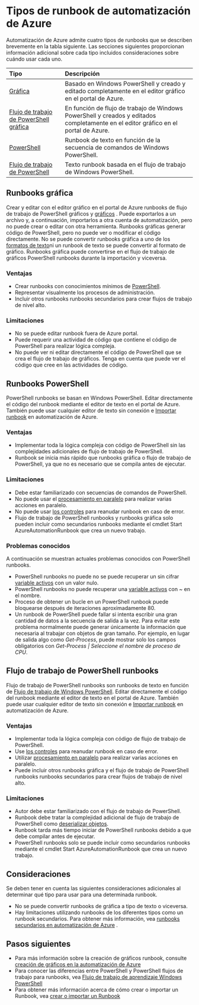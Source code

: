 <properties 
   pageTitle="Tipos de Runbook de automatización de Azure"
   description="Describe los diferentes tipos de runbooks que puede usar en la automatización de Azure y consideraciones que debe tener en cuenta al determinar qué tipo para usar. "
   services="automation"
   documentationCenter=""
   authors="mgoedtel"
   manager="jwhit"
   editor="tysonn" />
<tags 
   ms.service="automation"
   ms.devlang="na"
   ms.topic="article"
   ms.tgt_pltfrm="na"
   ms.workload="infrastructure-services"
   ms.date="09/12/2016"
   ms.author="bwren" />

# <a name="azure-automation-runbook-types"></a>Tipos de runbook de automatización de Azure

Automatización de Azure admite cuatro tipos de runbooks que se describen brevemente en la tabla siguiente.  Las secciones siguientes proporcionan información adicional sobre cada tipo incluidos consideraciones sobre cuándo usar cada uno.


| Tipo |  Descripción |
|:---|:---|
| [Gráfica](#graphical-runbooks) | Basado en Windows PowerShell y creado y editado completamente en el editor gráfico en el portal de Azure. | 
| [Flujo de trabajo de PowerShell gráfica](#graphical-runbooks) | En función de flujo de trabajo de Windows PowerShell y creados y editados completamente en el editor gráfico en el portal de Azure. 
| [PowerShell](#powershell-runbooks) | Runbook de texto en función de la secuencia de comandos de Windows PowerShell.
| [Flujo de trabajo de PowerShell](#powershell-workflow-runbooks) | Texto runbook basada en el flujo de trabajo de Windows PowerShell. |


## <a name="graphical-runbooks"></a>Runbooks gráfica

Crear y editar con el editor gráfico en el portal de Azure runbooks de flujo de trabajo de PowerShell gráficos y [gráficos](automation-runbook-types.md#graphical-runbooks) .  Puede exportarlos a un archivo y, a continuación, importarlos a otra cuenta de automatización, pero no puede crear o editar con otra herramienta.  Runbooks gráficas generar código de PowerShell, pero no puede ver o modificar el código directamente. No se puede convertir runbooks gráfica a uno de los [formatos de texto](automation-runbook-types.md)ni un runbook de texto se puede convertir al formato de gráfico. Runbooks gráfica puede convertirse en el flujo de trabajo de gráficos PowerShell runbooks durante la importación y viceversa.

### <a name="advantages"></a>Ventajas

- Crear runbooks con conocimientos mínimos de [PowerShell](automation-powershell-workflow.md).
- Representar visualmente los procesos de administración.
- Incluir otros runbooks runbooks secundarios para crear flujos de trabajo de nivel alto.


### <a name="limitations"></a>Limitaciones

- No se puede editar runbook fuera de Azure portal.
- Puede requerir una actividad de código que contiene el código de PowerShell para realizar lógica compleja.
- No puede ver ni editar directamente el código de PowerShell que se crea el flujo de trabajo de gráficos. Tenga en cuenta que puede ver el código que cree en las actividades de código.


## <a name="powershell-runbooks"></a>Runbooks PowerShell

PowerShell runbooks se basan en Windows PowerShell.  Editar directamente el código del runbook mediante el editor de texto en el portal de Azure.  También puede usar cualquier editor de texto sin conexión e [Importar runbook](http://msdn.microsoft.com/library/azure/dn643637.aspx) en automatización de Azure.

### <a name="advantages"></a>Ventajas

- Implementar toda la lógica compleja con código de PowerShell sin las complejidades adicionales de flujo de trabajo de PowerShell. 
- Runbook se inicia más rápido que runbooks gráfica o flujo de trabajo de PowerShell, ya que no es necesario que se compila antes de ejecutar.

### <a name="limitations"></a>Limitaciones

- Debe estar familiarizado con secuencias de comandos de PowerShell.
- No puede usar el [procesamiento en paralelo](automation-powershell-workflow.md#parallel-processing) para realizar varias acciones en paralelo.
- No puede usar [los controles](automation-powershell-workflow.md#checkpoints) para reanudar runbook en caso de error.
- Flujo de trabajo de PowerShell runbooks y runbooks gráfica solo pueden incluir como secundarios runbooks mediante el cmdlet Start AzureAutomationRunbook que crea un nuevo trabajo.

### <a name="known-issues"></a>Problemas conocidos
A continuación se muestran actuales problemas conocidos con PowerShell runbooks.

- PowerShell runbooks no puede no se puede recuperar un sin cifrar [variable activos](automation-variables.md) con un valor nulo.
- PowerShell runbooks no puede recuperar una [variable activos](automation-variables.md) con *~* en el nombre.
- Proceso de obtener un bucle en un PowerShell runbook puede bloquearse después de iteraciones aproximadamente 80. 
- Un runbook de PowerShell puede fallar si intenta escribir una gran cantidad de datos a la secuencia de salida a la vez.   Para evitar este problema normalmente puede generar únicamente la información que necesaria al trabajar con objetos de gran tamaño.  Por ejemplo, en lugar de salida algo como *Get-Process*, puede mostrar solo los campos obligatorios con *Get-Process | Seleccione el nombre de proceso de CPU*.

## <a name="powershell-workflow-runbooks"></a>Flujo de trabajo de PowerShell runbooks

Flujo de trabajo de PowerShell runbooks son runbooks de texto en función de [Flujo de trabajo de Windows PowerShell](automation-powershell-workflow.md).  Editar directamente el código del runbook mediante el editor de texto en el portal de Azure.  También puede usar cualquier editor de texto sin conexión e [Importar runbook](http://msdn.microsoft.com/library/azure/dn643637.aspx) en automatización de Azure.

### <a name="advantages"></a>Ventajas

- Implementar toda la lógica compleja con código de flujo de trabajo de PowerShell.
- Use [los controles](automation-powershell-workflow.md#checkpoints) para reanudar runbook en caso de error.
- Utilizar [procesamiento en paralelo](automation-powershell-workflow.md#parallel-processing) para realizar varias acciones en paralelo.
- Puede incluir otros runbooks gráfica y el flujo de trabajo de PowerShell runbooks runbooks secundarios para crear flujos de trabajo de nivel alto.


### <a name="limitations"></a>Limitaciones

- Autor debe estar familiarizado con el flujo de trabajo de PowerShell.
- Runbook debe tratar la complejidad adicional de flujo de trabajo de PowerShell como [deserializar objetos](automation-powershell-workflow.md#code-changes).
- Runbook tarda más tiempo iniciar de PowerShell runbooks debido a que debe compilar antes de ejecutar.
- PowerShell runbooks solo se puede incluir como secundarios runbooks mediante el cmdlet Start AzureAutomationRunbook que crea un nuevo trabajo.


## <a name="considerations"></a>Consideraciones

Se deben tener en cuenta las siguientes consideraciones adicionales al determinar qué tipo para usar para una determinada runbook.

- No se puede convertir runbooks de gráfica a tipo de texto o viceversa.
- Hay limitaciones utilizando runbooks de los diferentes tipos como un runbook secundarios.  Para obtener más información, vea [runbooks secundarios en automatización de Azure](automation-child-runbooks.md) .

  
## <a name="next-steps"></a>Pasos siguientes

- Para más información sobre la creación de gráficos runbook, consulte [creación de gráficos en la automatización de Azure](automation-graphical-authoring-intro.md)
- Para conocer las diferencias entre PowerShell y PowerShell flujos de trabajo para runbooks, vea [Flujo de trabajo de aprendizaje Windows PowerShell](automation-powershell-workflow.md)
- Para obtener más información acerca de cómo crear o importar un Runbook, vea [crear o importar un Runbook](automation-creating-importing-runbook.md)



